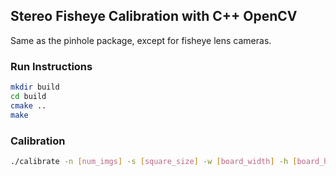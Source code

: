 ## Stereo Fisheye Calibration with C++ OpenCV

Same as the pinhole package, except for fisheye lens cameras.

### Run Instructions

```bash
mkdir build
cd build
cmake ..
make
```

### Calibration

```bash
./calibrate -n [num_imgs] -s [square_size] -w [board_width] -h [board_height] -d [img_dir] -l [left_img_prefix] -r [right_img_prefix] -o [calib_file]
```